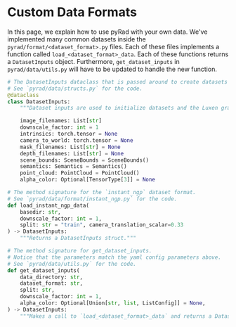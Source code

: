
# Custom Data Formats

In this page, we explain how to use pyRad with your own data. We've implemented many common datasets inside the `pyrad/format/<dataset_format>.py` files. Each of these files implements a function called `load_<dataset_format>_data`. Each of these functions returns a `DatasetInputs` object. Furthermore, `get_dataset_inputs` in `pyrad/data/utils.py` will have to be updated to handle the new function.

```python
# The DatasetInputs dataclass that is passed around to create datasets and initialize the graphs.
# See `pyrad/data/structs.py` for the code.
@dataclass
class DatasetInputs:
    """Dataset inputs are used to initialize datasets and the Luxen graph."""

    image_filenames: List[str]
    downscale_factor: int = 1
    intrinsics: torch.tensor = None
    camera_to_world: torch.tensor = None
    mask_filenames: List[str] = None
    depth_filenames: List[str] = None
    scene_bounds: SceneBounds = SceneBounds()
    semantics: Semantics = Semantics()
    point_cloud: PointCloud = PointCloud()
    alpha_color: Optional[TensorType[3]] = None

# The method signature for the `instant_ngp` dataset format.
# See `pyrad/data/format/instant_ngp.py` for the code.
def load_instant_ngp_data(
    basedir: str,
    downscale_factor: int = 1,
    split: str = "train", camera_translation_scalar=0.33
) -> DatasetInputs:
    """Returns a DatasetInputs struct."""

# The method signature for get_dataset_inputs.
# Notice that the parameters match the yaml config parameters above.
# See `pyrad/data/utils.py` for the code.
def get_dataset_inputs(
    data_directory: str,
    dataset_format: str,
    split: str,
    downscale_factor: int = 1,
    alpha_color: Optional[Union[str, list, ListConfig]] = None,
) -> DatasetInputs:
    """Makes a call to `load_<dataset_format>_data` and returns a DatasetInputs struct."""
```
